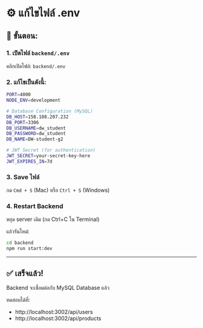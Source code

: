 # ⚙️ แก้ไขไฟล์ .env

## 📝 ขั้นตอน:

### 1. เปิดไฟล์ `backend/.env` 

คลิกเปิดไฟล์: `backend/.env`

### 2. แก้ไขเป็นดังนี้:

```bash
PORT=4000
NODE_ENV=development

# Database Configuration (MySQL)
DB_HOST=158.108.207.232
DB_PORT=3306
DB_USERNAME=dw_student
DB_PASSWORD=dw_student
DB_NAME=DW-student-g2

# JWT Secret (for authentication)
JWT_SECRET=your-secret-key-here
JWT_EXPIRES_IN=7d
```

### 3. Save ไฟล์

กด `Cmd + S` (Mac) หรือ `Ctrl + S` (Windows)

### 4. Restart Backend

หยุด server เดิม (กด Ctrl+C ใน Terminal)

แล้วรันใหม่:
```bash
cd backend
npm run start:dev
```

---

## ✅ เสร็จแล้ว!

Backend จะเชื่อมต่อกับ MySQL Database แล้ว

ทดสอบได้ที่:
- http://localhost:3002/api/users
- http://localhost:3002/api/products


